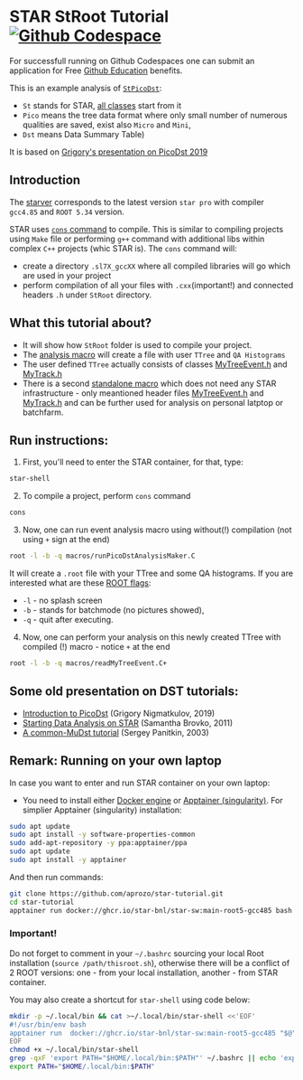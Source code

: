 # STAR StRoot Tutorial [![Github Codespace](https://img.shields.io/badge/open-GH_Codespaces-blue?logo=github)](https://codespaces.new/aprozo/star-tutorial?quickstart=1)
For successfull running on Github Codespaces one can submit an application for Free [Github Education](https://github.com/education) benefits.

This is an example analysis of [`StPicoDst`](https://www.star.bnl.gov/webdata/dox/html/classStPicoDstMaker.html):
- `St` stands for STAR, [all classes](https://www.star.bnl.gov/webdata/dox/html/annotated.html) start from it 
- `Pico` means the tree data format where only small number of numerous qualities are saved, exist also `Micro` and `Mini`,
- `Dst` means Data Summary Table)


It is based on [Grigory's presentation on PicoDst 2019](https://drupal.star.bnl.gov/STAR/system/files/Nigmatkulov_intro2pico_Krakow2019.pdf)

## Introduction

The [starver](https://github.com/star-bnl/star-sw) corresponds to the latest version `star pro` with compiler `gcc4.85` and `ROOT 5.34` version.

STAR uses [`cons` command](https://www.gnu.org/software/cons/stable/cons.html) to compile. This is similar to compiling projects using `Make` file or performing `g++` command with additional libs within complex `C++` projects (whic STAR is).
The `cons` command will:
- create a directory `.sl7X_gccXX` where all compiled libraries will go which are used in your project
- perform compilation of all your files with `.cxx`(important!) and connected headers `.h` under `StRoot` directory.

## What this tutorial about?
- It will show how `StRoot` folder is used to compile your project.
- The [analysis macro](/macros/runPicoDstAnalysisMaker.C) will create a file with user `TTree` and `QA Histograms`
- The user defined `TTree` actually consists of classes [MyTreeEvent.h](/StRoot/StPicoDstAnalysisMaker/MyTreeEvent.h) and [MyTrack.h](/StRoot/StPicoDstAnalysisMaker/MyTrack.h)
- There is a second [standalone macro](/macros/readMyTreeEvent.C) which does not need any STAR infrastructure - only meantioned header files [MyTreeEvent.h](/StRoot/StPicoDstAnalysisMaker/MyTreeEvent.h) and [MyTrack.h](/StRoot/StPicoDstAnalysisMaker/MyTrack.h) and can be further used for analysis on personal latptop or batchfarm.
 
## Run instructions:
1. First, you'll need to enter the STAR container, for that, type:
```bash
star-shell
```
2. To compile a project, perform `cons` command
```bash
cons
```
3. Now, one can run event analysis macro using without(!) compilation (not using `+` sign at the end)
```bash
root -l -b -q macros/runPicoDstAnalysisMaker.C
```
It will create a `.root` file with your TTree and some QA histograms. 
If you are interested what are these [ROOT flags](https://root.cern.ch/root/html534/guides/users-guide/ROOTUsersGuide.html#start-and-quit-a-root-session): 
- `-l` - no splash screen
- `-b` - stands for batchmode (no pictures showed),
- `-q` - quit after executing.

4. Now, one can perform your analysis on this newly created TTree with compiled (!) macro - notice `+` at the end
```bash
root -l -b -q macros/readMyTreeEvent.C+
```


## Some old presentation on DST tutorials:

- [Introduction to PicoDst](https://drupal.star.bnl.gov/STAR/system/files/Nigmatkulov_intro2pico_Krakow2019.pdf) (Grigory Nigmatkulov, 2019)
- [Starting Data Analysis on STAR](http://nuclear.ucdavis.edu/~brovko/GettingStarted.pdf) (Samantha Brovko, 2011)
- [A common-MuDst tutorial](https://www.star.bnl.gov/public/comp/meet/RM200311/MuDstTutorial.pdf) (Sergey Panitkin, 2003)



## Remark: Running on your own laptop
In case you want to enter and run STAR container on your own laptop:

- You need to install either [Docker engine](https://docs.docker.com/get-started/get-docker/) or [Apptainer (singularity)](https://apptainer.org/docs/admin/main/installation.html).
For simplier Apptainer (singularity) installation:
```bash
sudo apt update
sudo apt install -y software-properties-common
sudo add-apt-repository -y ppa:apptainer/ppa
sudo apt update
sudo apt install -y apptainer
```
And then run commands:
```bash
git clone https://github.com/aprozo/star-tutorial.git
cd star-tutorial
apptainer run docker://ghcr.io/star-bnl/star-sw:main-root5-gcc485 bash -l
```
### Important! 
Do not forget to comment in your `~/.bashrc` sourcing your local Root installation (`source /path/thisroot.sh`), otherwise there will be a conflict of 2 ROOT versions: one - from your local installation, another - from STAR container.

You may also create a shortcut for `star-shell` using code below:
```bash
mkdir -p ~/.local/bin && cat >~/.local/bin/star-shell <<'EOF'
#!/usr/bin/env bash
apptainer run  docker://ghcr.io/star-bnl/star-sw:main-root5-gcc485 "$@"
EOF
chmod +x ~/.local/bin/star-shell
grep -qxF 'export PATH="$HOME/.local/bin:$PATH"' ~/.bashrc || echo 'export PATH="$HOME/.local/bin:$PATH"' >>~/.bashrc
export PATH="$HOME/.local/bin:$PATH"
```

